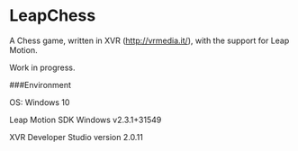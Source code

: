 # LeapChess
A Chess game, written in XVR (http://vrmedia.it/), with the support for Leap Motion.

Work in progress.

###Environment

OS: Windows 10

Leap Motion SDK Windows v2.3.1+31549

XVR Developer Studio version 2.0.11

